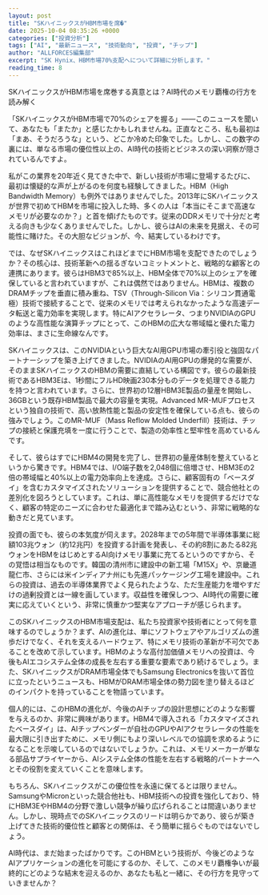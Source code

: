 ```yaml
---
layout: post
title: "SKハイニックスがHBM市場を席�"
date: 2025-10-04 08:35:26 +0000
categories: ["投資分析"]
tags: ["AI", "最新ニュース", "技術動向", "投資", "チップ"]
author: "ALLFORCES編集部"
excerpt: "SK Hynix、HBM市場70%支配へについて詳細に分析します。"
reading_time: 8
---
```


SKハイニックスがHBM市場を席巻する真意とは？AI時代のメモリ覇権の行方を読み解く

「SKハイニックスがHBM市場で70%のシェアを握る」――このニュースを聞いて、あなたも「またか」と感じたかもしれませんね。正直なところ、私も最初は「まあ、そうだろうな」という、どこか冷めた印象でした。しかし、この数字の裏には、単なる市場の優位性以上の、AI時代の技術とビジネスの深い洞察が隠されているんですよ。

私がこの業界を20年近く見てきた中で、新しい技術が市場に登場するたびに、最初は懐疑的な声が上がるのを何度も経験してきました。HBM（High Bandwidth Memory）も例外ではありませんでした。2013年にSKハイニックスが世界で初めてHBMを市場に投入した時、多くの人は「本当にそこまで高速なメモリが必要なのか？」と首を傾げたものです。従来のDDRメモリで十分だと考える向きも少なくありませんでした。しかし、彼らはAIの未来を見据え、その可能性に賭けた。その大胆なビジョンが、今、結実しているわけです。

では、なぜSKハイニックスはこれほどまでにHBM市場を支配できたのでしょうか？その核心は、技術革新への揺るぎないコミットメントと、戦略的な顧客との連携にあります。彼らはHBM3で85%以上、HBM全体で70%以上のシェアを確保していると言われていますが、これは偶然ではありません。HBMは、複数のDRAMチップを垂直に積み重ね、TSV（Through-Silicon Via：シリコン貫通電極）技術で接続することで、従来のメモリでは考えられなかったような高速データ転送と電力効率を実現します。特にAIアクセラレータ、つまりNVIDIAのGPUのような高性能な演算チップにとって、このHBMの広大な帯域幅と優れた電力効率は、まさに生命線なんです。

SKハイニックスは、このNVIDIAという巨大なAI用GPU市場の牽引役と強固なパートナーシップを築き上げてきました。NVIDIAのAI用GPUの爆発的な需要が、そのままSKハイニックスのHBMの需要に直結している構図です。彼らの最新技術であるHBM3Eは、1秒間にフルHD映画230本分ものデータを処理できる能力を持つと言われています。さらに、世界初の12層HBM3E製品の量産を開始し、36GBという既存HBM製品で最大の容量を実現。Advanced MR-MUFプロセスという独自の技術で、高い放熱性能と製品の安定性を確保している点も、彼らの強みでしょう。このMR-MUF（Mass Reflow Molded Underfill）技術は、チップの接続と保護充填を一度に行うことで、製造の効率性と堅牢性を高めているんです。

そして、彼らはすでにHBM4の開発を完了し、世界初の量産体制を整えているというから驚きです。HBM4では、I/O端子数を2,048個に倍増させ、HBM3Eの2倍の帯域幅と40%以上の電力効率向上を達成。さらに、顧客固有の「ベースダイ」を含むカスタマイズされたソリューションを提供することで、競合他社との差別化を図ろうとしています。これは、単に高性能なメモリを提供するだけでなく、顧客の特定のニーズに合わせた最適化まで踏み込むという、非常に戦略的な動きだと見ています。

投資の面でも、彼らの本気度が伺えます。2028年までの5年間で半導体事業に総額103兆ウォン（約12兆円）を投資する計画を発表し、その約8割にあたる82兆ウォンをHBMをはじめとするAI向けメモリ事業に充てるというのですから、その覚悟は相当なものです。韓国の清州市に建設中の新工場「M15X」や、京畿道龍仁市、さらには米インディアナ州にも先進パッケージング工場を建設中。これらの投資は、過去の半導体業界でよく見られたような、ただ生産能力を増やすだけの過剰投資とは一線を画しています。収益性を確保しつつ、AI時代の需要に確実に応えていくという、非常に慎重かつ堅実なアプローチが感じられます。

このSKハイニックスのHBM市場支配は、私たち投資家や技術者にとって何を意味するのでしょうか？まず、AIの進化は、単にソフトウェアやアルゴリズムの進歩だけでなく、それを支えるハードウェア、特にメモリ技術の革新が不可欠であることを改めて示しています。HBMのような高付加価値メモリへの投資は、今後もAIエコシステム全体の成長を左右する重要な要素であり続けるでしょう。また、SKハイニックスがDRAM市場全体でもSamsung Electronicsを抜いて首位に立ったというニュースも、HBMがDRAM市場全体の勢力図を塗り替えるほどのインパクトを持っていることを物語っています。

個人的には、このHBMの進化が、今後のAIチップの設計思想にどのような影響を与えるのか、非常に興味があります。HBM4で導入される「カスタマイズされたベースダイ」は、AIチップベンダーが自社のGPUやAIアクセラレータの性能を最大限に引き出すために、メモリ側にもより深いレベルでの協調を求めるようになることを示唆しているのではないでしょうか。これは、メモリメーカーが単なる部品サプライヤーから、AIシステム全体の性能を左右する戦略的パートナーへとその役割を変えていくことを意味します。

もちろん、SKハイニックスがこの優位性を永遠に保てるとは限りません。SamsungやMicronといった競合他社も、HBM技術への投資を強化しており、特にHBM3EやHBM4の分野で激しい競争が繰り広げられることは間違いありません。しかし、現時点でのSKハイニックスのリードは明らかであり、彼らが築き上げてきた技術的優位性と顧客との関係は、そう簡単に揺らぐものではないでしょう。

AI時代は、まだ始まったばかりです。このHBMという技術が、今後どのようなAIアプリケーションの進化を可能にするのか、そして、このメモリ覇権争いが最終的にどのような結末を迎えるのか、あなたも私と一緒に、その行方を見守っていきませんか？

